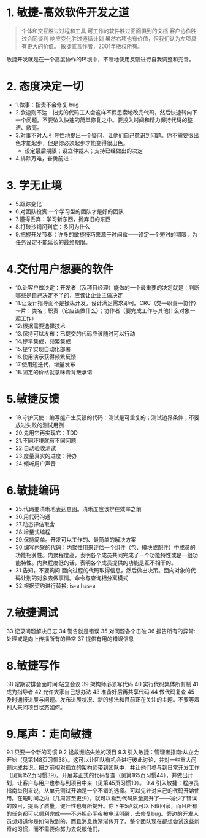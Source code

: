 # 1. 敏捷-高效软件开发之道
> 个体和交互胜过过程和工具
> 可工作的软件胜过面面俱到的文档
> 客户协作胜过合同谈判
> 响应变化胜过遵循计划
> 虽然右项也有价值，但我们认为左项具有更大的价值。
> 敏捷宣言作者，2001年版权所有。

敏捷开发就是在一个高度协作的环境中，不断地使用反馈进行自我调整和完善。

# 2. 态度决定一切
- 1.做事：指责不会修复 bug
- 2.欲速则不达：拙劣的代码工人会这样不假思索地改完代码，然后快速转向下一个问题。不要坠入快速的简单修复之中。要投入时间和精力保持代码的整洁、敞亮。
- 3.对事不对人:引导性地提出一个疑问，让他们自己意识到问题。你不需要很出色才能起步，但是你必须起步才能变得很出色。
    - 设定最后期限；设立仲裁人；支持已经做出的决定
- 4.排除万难，奋勇前进：

# 3. 学无止境
- 5.跟踪变化
- 6.对团队投资:一个学习型的团队才是好的团队
- 7.懂得丢弃：学习新东西，抛弃旧的东西
- 8.打破沙锅问到底：多问为什么
- 9.把握开发节奏：许多的敏捷技巧来源于时间盒——设定一个短时的期限，为任务设定不能延长的最终期限。

# 4.交付用户想要的软件
- 10.让客户做决定：开发者（及项目经理）能做的一个最重要的决定就是：判断哪些是自己决定不了的，应该让企业主做决定
- 11.让设计指导而不是操纵开发。设计满足需求即可。CRC（类—职责—协作）卡片：类名；职责（它应该做什么）；协作者（要完成工作与其他什么对象一起工作）
- 12:根据需要选择技术
- 13.保持可以发布：已提交的代码应该随时可以行动
- 14.提早集成，频繁集成
- 15.提早实现自动化部署
- 16.使用演示获得频繁反馈
- 17.使用短迭代，增量发布
- 18.固定的价格就意味着背叛承诺

# 5.敏捷反馈
- 19.守护天使：编写能产生反馈的代码：测试是可重复的；测试边界条件；不要放过失败的测试用例
- 20.先用它再实现它：TDD
- 21.不同环境就有不同问题
- 22.自动验收测试
- 23.度量真实的进度：待办
- 24.倾听用户声音

# 6.敏捷编码
- 25.代码要清晰地表达意图。清晰度应该排在效率之前
- 26.用代码沟通
- 27.动态评估取舍
- 28.增量式编程
- 29.保持简单。开发可以工作的、最简单的解决方案
- 30.编写内聚的代码：内聚性用来评估一个组件（包、模块或配件）中成员的功能相关性。内聚程度高，表明各个成员共同完成了一个功能特性或是一组功能特性。内聚程度低的话，表明各个成员提供的功能是互不相干的。
- 31.告知，不要询问:面向过程的代码取得信息，然后做出决策。面向对象的代码让别的对象去做事情。命令与查询相分离模式
- 32.根据契约进行替换: is-a has-a

# 7.敏捷调试
33 记录问题解决日志
34 警告就是错误
35 对问题各个击破
36 报告所有的异常:处理或是向上传播所有的异常
37 提供有用的错误信息

# 8.敏捷写作
38 定期安排会面时间:站立会议
39 架构师必须写代码
40 实行代码集体所有制
41 成为指导者
42 允许大家自己想办法
43 准备好后再共享代码
44 做代码复查
45 及时通报进展与问题。发布进展状况、新的想法和目前正在关注的主题。不要等着别人来问项目状态如何。

# 9.尾声：走向敏捷
9.1 只要一个新的习惯
9.2 拯救濒临失败的项目
9.3 引入敏捷：管理者指南:从立会开始（见第148页习惯38）。这可以让团队有机会进行彼此讨论，并对一些重大问题达成共识。把之前相对孤立的架构师带到团队中，并让他们参与到日常开发工作（见第152页习惯39）。开展非正式的代码复查（见第165页习惯44），并做出计划，让客户与用户也参与到项目中来（见第45页习惯10）。
9.4 引入敏捷：程序员指南举例来说，从单元测试开始是一个不错的选择。可以先针对自己的代码开始使用。在短时间之内（几周甚至更少），就可以看到代码质量提升了——减少了错误的数目，提高了质量，健壮性也有所提升。你下午5点就可以下班回家，而且所有的任务都可以顺利完成——不必担心半夜被电话叫醒，去修复bug。旁边的开发人员想知道你是如何做到的，而且消息也渐渐传开了。整个团队现在都想尝试这些新奇的习惯，而不需要你努力去说服他们。
